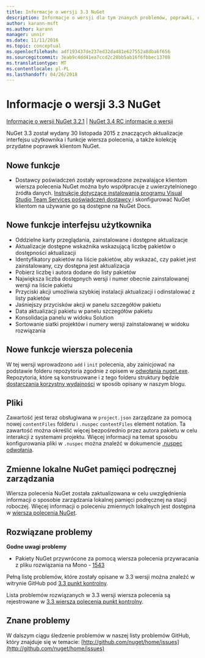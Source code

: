 ```yaml
---
title: Informacje o wersji 3.3 NuGet
description: Informacje o wersji dla tym znanych problemów, poprawki, dodatkowe funkcje i dcr 3.3 NuGet.
author: karann-msft
ms.author: karann
manager: unnir
ms.date: 11/11/2016
ms.topic: conceptual
ms.openlocfilehash: adf193437de237ed32da481e627552a8dba6f656
ms.sourcegitcommit: 3eab9c4dd41ea7ccd2c28bb5ab16f6fbbec13708
ms.translationtype: MT
ms.contentlocale: pl-PL
ms.lasthandoff: 04/26/2018
---
```

# <a name="nuget-33-release-notes"></a>Informacje o wersji 3.3 NuGet

[Informacje o wersji NuGet 3.2.1](../release-notes/nuget-3.2.1.md) | [NuGet 3.4 RC informacje o wersji](../release-notes/nuget-3.4-RC.md)

NuGet 3.3 został wydany 30 listopada 2015 z znaczących aktualizacje interfejsu użytkownika i funkcje wiersza polecenia, a także kolekcję przydatne poprawek klientom NuGet.

## <a name="new-features"></a>Nowe funkcje

* Dostawcy poświadczeń zostały wprowadzone zezwalające klientom wiersza polecenia NuGet można było współpracuje z uwierzytelnionego źródła danych. [Instrukcje dotyczące instalowania programu Visual Studio Team Services poświadczeń dostawcy ](../api/nuget-exe-credential-providers.md) i skonfigurować NuGet klientom na używanie go są dostępne na NuGet Docs.

## <a name="new-user-interface-features"></a>Nowe funkcje interfejsu użytkownika

* Oddzielne karty przeglądania, zainstalowane i dostępne aktualizacje
* Aktualizacje dostępne wskaźnika wskazującą liczbę pakietów o dostępności aktualizacji
* Identyfikatory pakietów na liście pakietów, aby wskazać, czy pakiet jest zainstalowany, czy dostępna jest aktualizacja
* Pobierz liczbę i autora dodane do listy pakietów
* Największa liczba dostępnych wersji i numer obecnie zainstalowanej wersji na liście pakietu
* Przyciski akcji umożliwia szybkiej instalacji aktualizacji i odinstalować z listy pakietów
* Jaśniejszy przycisków akcji w panelu szczegółów pakietu
* Data aktualizacji pakietu w panelu szczegółów pakietu
* Konsolidacja panelu w widoku Solution
* Sortowanie siatki projektów i numery wersji zainstalowanej w widoku rozwiązania

## <a name="new-command-line-features"></a>Nowe funkcje wiersza polecenia

W tej wersji wprowadzono `add` i `init` polecenia, aby zainicjować na podstawie folderu repozytoria zgodnie z opisem w [odwołania nuget.exe](../tools/nuget-exe-cli-reference.md). Repozytoria, które są konstruowane i z tego folderu struktury będzie [dostarczania korzystny wydajności](http://blog.nuget.org/20150922/Accelerate-Package-Source.html) w sposób opisany w naszym blogu.

## <a name="contentfiles"></a>Pliki

Zawartość jest teraz obsługiwana w `project.json` zarządzane za pomocą nowej `contentFiles` folderu i `.nuspec` `contentFiles` element notation.  Ta zawartość można określić więcej bezpośrednio przez autora pakietu w celu interakcji z systemami projektu.  Więcej informacji na temat sposobu konfigurowania pliki w `.nuspec` można znaleźć w dokumencie [.nuspec odwołania](../reference/nuspec.md).

## <a name="nuget-locals-cache-management"></a>Zmienne lokalne NuGet pamięci podręcznej zarządzania

Wiersza polecenia NuGet została zaktualizowana w celu uwzględnienia informacji o sposobie zarządzania lokalnej pamięci podręcznej na stacji roboczej.  Więcej informacji o poleceniu zmiennych lokalnych jest dostępna w [wiersza polecenia NuGet](../tools/cli-ref-locals.md).

## <a name="fixed-issues"></a>Rozwiązane problemy

**Godne uwagi problemy**

* Pakiety NuGet przywrócone za pomocą wiersza polecenia przywracania z pliku rozwiązania na Mono - [1543](https://github.com/NuGet/Home/issues/1543)

Pełną listę problemów, które zostały opisane w 3.3 wersji można znaleźć w witrynie GitHub pod [3.3 punkt kontrolny](https://github.com/NuGet/Home/issues?q=is%3Aissue+milestone%3A3.3.0+is%3Aclosed).

Lista problemów rozwiązanych w 3.3 wersji wiersza polecenia są rejestrowane w [3.3 wiersza polecenia punkt kontrolny](https://github.com/NuGet/Home/issues?q=is%3Aissue+is%3Aclosed+milestone%3A3.3.0-commandline).

## <a name="known-issues"></a>Znane problemy

W dalszym ciągu śledzenie problemów w naszej listy problemów GitHub, który znajduje się w temacie: [http://github.com/nuget/home/issues](http://github.com/nuget/home/issues)